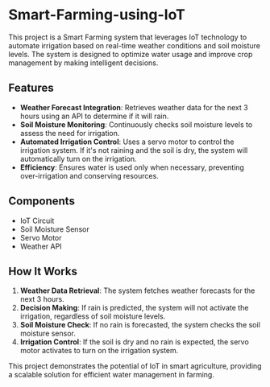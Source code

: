 # Smart-Farming-using-IoT

This project is a Smart Farming system that leverages IoT technology to automate irrigation based on real-time weather conditions and soil moisture levels. The system is designed to optimize water usage and improve crop management by making intelligent decisions.

## Features

- **Weather Forecast Integration**: Retrieves weather data for the next 3 hours using an API to determine if it will rain.
- **Soil Moisture Monitoring**: Continuously checks soil moisture levels to assess the need for irrigation.
- **Automated Irrigation Control**: Uses a servo motor to control the irrigation system. If it's not raining and the soil is dry, the system will automatically turn on the irrigation.
- **Efficiency**: Ensures water is used only when necessary, preventing over-irrigation and conserving resources.

## Components

- IoT Circuit
- Soil Moisture Sensor
- Servo Motor
- Weather API

## How It Works

1. **Weather Data Retrieval**: The system fetches weather forecasts for the next 3 hours.
2. **Decision Making**: If rain is predicted, the system will not activate the irrigation, regardless of soil moisture levels.
3. **Soil Moisture Check**: If no rain is forecasted, the system checks the soil moisture sensor.
4. **Irrigation Control**: If the soil is dry and no rain is expected, the servo motor activates to turn on the irrigation system.

This project demonstrates the potential of IoT in smart agriculture, providing a scalable solution for efficient water management in farming.
